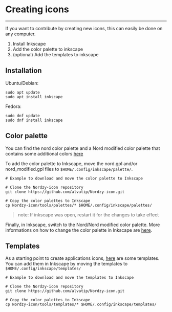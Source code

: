 # Creating icons
------------------

If you want to contribute by creating new icons, this can easily be done on any computer.

1. Install Inkscape
2. Add the color palette to inkscape
3. (optional) Add the templates to inkscape

## Installation

Ubuntu/Debian:
```
sudo apt update
sudo apt install inkscape
```
Fedora:
```
sudo dnf update
sudo dnf install inkscape
```

## Color palette
You can find the nord color palette and a Nord modified color palette that contains some additional colors [here](https://github.com/alvatip/Nordzy-icon/tree/tools/palettes)

To add the color palette to Inkscape, move the nord.gpl and/or nord_modified.gpl files to ` $HOME/.config/inkscape/palette/ `. 
```
# Example to download and move the color palette to Inkscape

# Clone the Nordzy-icon repository
git clone https://github.com/alvatip/Nordzy-icon.git

# Copy the color palettes to Inkscape
cp Nordzy-icon/tools/palettes/* $HOME/.config/inkscape/palettes/
```

> note: If inkscape was open, restart it for the changes to take effect

Finally, in Inkscape, switch to the Nord/Nord modified color palette. More informations on how to change the color palette in Inkscape are [here](https://inkscape-manuals.readthedocs.io/en/latest/palette.html).
## Templates
As a starting point to create applications icons, [here](https://github.com/alvatip/Nordzy-icon/tree/tools/templates) are some templates.
You can add them in Inkscape by moving the templates to `$HOME/.config/inkscape/templates/ `
```
# Example to download and move the templates to Inkscape

# Clone the Nordzy-icon repository
git clone https://github.com/alvatip/Nordzy-icon.git

# Copy the color palettes to Inkscape
cp Nordzy-icon/tools/templates/* $HOME/.config/inkscape/templates/
```
